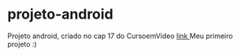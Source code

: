 # projeto-android
Projeto android, criado no cap 17 do CursoemVideo
<a href= "https://joaovittormatos.github.io/projeto-android/index.html"> link <a>
Meu primeiro projeto :)
